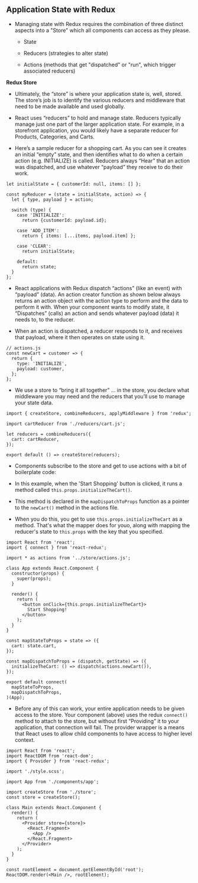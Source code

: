 ## Application State with Redux

- Managing state with Redux requires the combination of three distinct aspects into a "Store" which all components can access as they please.

  - State

  - Reducers (strategies to alter state)

  - Actions (methods that get "dispatched" or "run", which trigger associated reducers)

**Redux Store**

- Ultimately, the “store” is where your application state is, well, stored. The store’s job is to identify the various reducers and middleware that need to be made available and used globally.

- React uses “reducers” to hold and manage state. Reducers typically manage just one part of the larger application state. For example, in a storefront application, you would likely have a separate reducer for Products, Categories, and Carts.

- Here’s a sample reducer for a shopping cart. As you can see it creates an initial “empty” state, and then identifies what to do when a certain action (e.g. INITIALIZE) is called. Reducers always “Hear” that an action was dispatched, and use whatever “payload” they receive to do their work.

```
let initialState = { customerId: null, items: [] };

const myReducer = (state = initialState, action) => {
  let { type, payload } = action;

  switch (type) {
    case 'INITIALIZE':
      return {customerId: payload.id};

    case 'ADD_ITEM':
      return { items: [...items, payload.item] };

    case 'CLEAR':
      return initialState;

    default:
      return state;
  }
};
```

- React applications with Redux dispatch “actions” (like an event) with “payload” (data). An action creator function as shown below always returns an action object with the action type to perform and the data to perform it with. When your component wants to modify state, it “Dispatches” (calls) an action and sends whatever payload (data) it needs to, to the reducer.

- When an action is dispatched, a reducer responds to it, and receives that payload, where it then operates on state using it.

```
// actions.js
const newCart = customer => {
  return {
    type: 'INITIALIZE',
    payload: customer,
  };
};
```

- We use a store to “bring it all together” … in the store, you declare what middleware you may need and the reducers that you’ll use to manage your state data.

```
import { createStore, combineReducers, applyMiddleware } from 'redux';

import cartReducer from './reducers/cart.js';

let reducers = combineReducers({
  cart: cartReducer,
});

export default () => createStore(reducers);
```

- Components subscribe to the store and get to use actions with a bit of boilerplate code:

- In this example, when the 'Start Shopping' button is clicked, it runs a method called `this.props.initializeTheCart()`.

- This method is declared in the `mapDispatchToProps` function as a pointer to the `newCart()` method in the actions file.

- When you do this, you get to use `this.props.initializeTheCart` as a method. That's what the mapper does for youo, along with mapping the reducer's state to `this.props` with the key that you specified.

```
import React from 'react';
import { connect } from 'react-redux';

import * as actions from '../store/actions.js';

class App extends React.Component {
  constructor(props) {
    super(props);
  }

  render() {
    return (
      <button onClick={this.props.initializeTheCart}>
        Start Shopping!
      </button>
    );
  }
}

const mapStateToProps = state => ({
  cart: state.cart,
});

const mapDispatchToProps = (dispatch, getState) => ({
  initializeTheCart: () => dispatch(actions.newCart()),
});

export default connect(
  mapStateToProps,
  mapDispatchToProps,
)(App);
```

- Before any of this can work, your entire application needs to be given access to the store. Your component (above) uses the redux `connect()` method to attach to the store, but without first “Providing” it to your application, that connection will fail. The provider wrapper is a means that React uses to allow child components to have access to higher level context.

```
import React from 'react';
import ReactDOM from 'react-dom';
import { Provider } from 'react-redux';

import './style.scss';

import App from './components/app';

import createStore from './store';
const store = createStore();

class Main extends React.Component {
  render() {
    return (
      <Provider store={store}>
        <React.Fragment>
          <App />
        </React.Fragment>
      </Provider>
    );
  }
}

const rootElement = document.getElementById('root');
ReactDOM.render(<Main />, rootElement);
```
